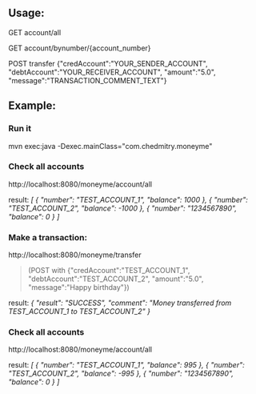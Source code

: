 ## Usage:

GET
account/all

GET
account/bynumber/{account_number}

POST
transfer
{"credAccount":"YOUR_SENDER_ACCOUNT", "debtAccount":"YOUR_RECEIVER_ACCOUNT", "amount":"5.0", "message":"TRANSACTION_COMMENT_TEXT"}


## Example:
### Run it
mvn exec:java -Dexec.mainClass="com.chedmitry.moneyme"

### Check all accounts
http://localhost:8080/moneyme/account/all

result:
_[
    {
        "number": "TEST_ACCOUNT_1",
        "balance": 1000
    },
    {
        "number": "TEST_ACCOUNT_2",
        "balance": -1000
    },
    {
        "number": "1234567890",
        "balance": 0
    }
]_

### Make a transaction:
http://localhost:8080/moneyme/transfer
>(POST with {"credAccount":"TEST_ACCOUNT_1", "debtAccount":"TEST_ACCOUNT_2", "amount":"5.0", "message":"Happy birthday"})

result:
_{
    "result": "SUCCESS",
    "comment": "Money transferred from TEST_ACCOUNT_1 to TEST_ACCOUNT_2"
}_

### Check all accounts
http://localhost:8080/moneyme/account/all

result:
_[
    {
        "number": "TEST_ACCOUNT_1",
        "balance": 995
    },
    {
        "number": "TEST_ACCOUNT_2",
        "balance": -995
    },
    {
        "number": "1234567890",
        "balance": 0
    }
]_
